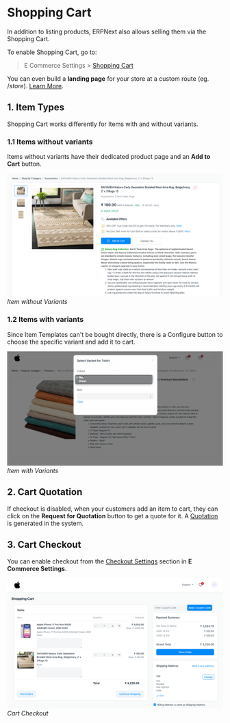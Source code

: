 
# Shopping Cart



In addition to listing products, ERPNext also allows selling them via the Shopping Cart.


To enable Shopping Cart, go to:



> 
> E Commerce Settings > [Shopping Cart](/docs/en/e_commerce_settings#shopping-cart)
> 
> 
> 


You can even build a **landing page** for your store at a custom route (eg. /*store*).
[Learn More](/docs/en/website/store-landing-page).


## 1. Item Types


Shopping Cart works differently for Items with and without variants.


### 1.1 Items without variants


Items without variants have their dedicated product page and an **Add to Cart** button.


![Item without Variants](/files/web-item-striked-price.png)
*Item without Variants*


### 1.2 Items with variants


Since Item Templates can't be bought directly, there is a Configure button to
choose the specific variant and add it to cart.


![Item with Variants](/files/variant-selection.gif)
*Item with Variants*


## 2. Cart Quotation


If checkout is disabled, when your customers add an item to cart, they can click
on the **Request for Quotation** button to get a quote for it. A [Quotation](/docs/en/selling/quotation)
is generated in the system.


## 3. Cart Checkout


You can enable checkout from the [Checkout Settings](/docs/en/e_commerce/e_commerce_settings#checkout-settings) section in **E Commerce Settings**.


![Cart Checkout](/files/cart-with-checkout.png)
*Cart Checkout*




